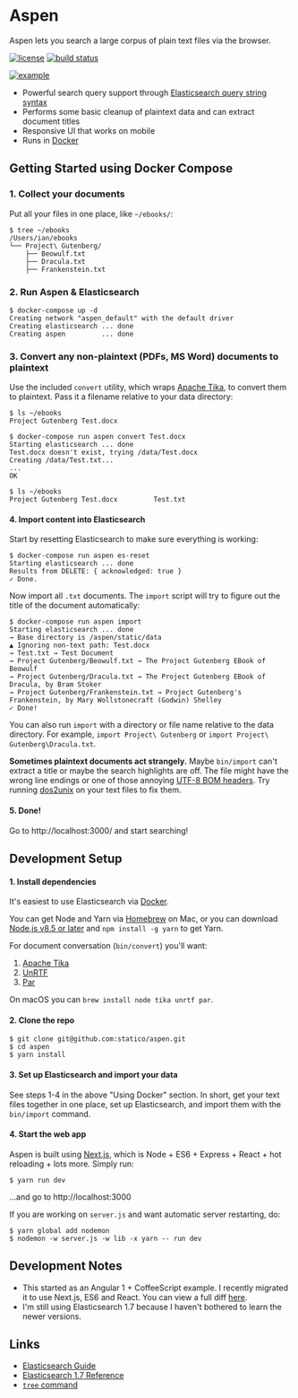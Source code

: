 # Aspen

Aspen lets you search a large corpus of plain text files via the browser.

[![license](https://img.shields.io/github/license/statico/aspen.svg?style=flat)](https://github.com/statico/aspen/blob/master/LICENSE)
[![build status](https://img.shields.io/github/workflow/status/statico/aspen/Create%20and%20publish%20a%20Docker%20image.svg?style=flat-square)](https://ghcr.io/statico/aspen)

[![example](https://imgur.com/30X4t9A.gif)](https://imgur.com/30X4t9A)

- Powerful search query support through [Elasticsearch query string syntax](https://www.elastic.co/guide/en/elasticsearch/reference/1.7/query-dsl-query-string-query.html#query-string-syntax)
- Performs some basic cleanup of plaintext data and can extract document titles
- Responsive UI that works on mobile
- Runs in [Docker](https://ghcr.io/statico/aspen)

## Getting Started using Docker Compose

### 1. Collect your documents

Put all your files in one place, like `~/ebooks/`:

```
$ tree ~/ebooks
/Users/ian/ebooks
└── Project\ Gutenberg/
    ├── Beowulf.txt
    ├── Dracula.txt
    ├── Frankenstein.txt
```

### 2. Run Aspen & Elasticsearch

```
$ docker-compose up -d
Creating network "aspen_default" with the default driver
Creating elasticsearch ... done
Creating aspen         ... done
```

### 3. Convert any non-plaintext (PDFs, MS Word) documents to plaintext

Use the included `convert` utility, which wraps [Apache Tika](https://tika.apache.org), to convert them to plaintext. Pass it a filename relative to your data directory:

```
$ ls ~/ebooks
Project Gutenberg Test.docx

$ docker-compose run aspen convert Test.docx
Starting elasticsearch ... done
Test.docx doesn't exist, trying /data/Test.docx
Creating /data/Test.txt...
...
OK

$ ls ~/ebooks
Project Gutenberg Test.docx         Test.txt
```

#### 4. Import content into Elasticsearch

Start by resetting Elasticsearch to make sure everything is working:

```
$ docker-compose run aspen es-reset
Starting elasticsearch ... done
Results from DELETE: { acknowledged: true }
✓ Done.
```

Now import all `.txt` documents. The `import` script will try to figure out the title of the document automatically:

```
$ docker-compose run aspen import
Starting elasticsearch ... done
→ Base directory is /aspen/static/data
▲ Ignoring non-text path: Test.docx
→ Test.txt → Test Document
→ Project Gutenberg/Beowulf.txt → The Project Gutenberg EBook of Beowulf
→ Project Gutenberg/Dracula.txt → The Project Gutenberg EBook of Dracula, by Bram Stoker
→ Project Gutenberg/Frankenstein.txt → Project Gutenberg's Frankenstein, by Mary Wollstonecraft (Godwin) Shelley
✓ Done!
```

You can also run `import` with a directory or file name relative to the data directory. For example, `import Project\ Gutenberg` or `import Project\ Gutenberg\Dracula.txt`.

**Sometimes plaintext documents act strangely.** Maybe `bin/import` can't extract a title or maybe the search highlights are off. The file might have the wrong line endings or one of those annoying [UTF-8 BOM headers](https://stackoverflow.com/questions/2223882/whats-different-between-utf-8-and-utf-8-without-bom). Try running [dos2unix](http://dos2unix.sourceforge.net/) on your text files to fix them.

#### 5. Done!

Go to http://localhost:3000/ and start searching!

## Development Setup

#### 1. Install dependencies

It's easiest to use Elasticsearch via [Docker](https://www.docker.com/).

You can get Node and Yarn via [Homebrew](https://brew.sh/) on Mac, or you can download [Node.js v8.5 or later](https://nodejs.org/en/download/) and `npm install -g yarn` to get Yarn.

For document conversation (`bin/convert`) you'll want:

1. [Apache Tika](https://tika.apache.org/)
1. [UnRTF](https://www.gnu.org/software/unrtf/)
1. [Par](http://www.nicemice.net/par/)

On macOS you can `brew install node tika unrtf par`.

#### 2. Clone the repo

```
$ git clone git@github.com:statico/aspen.git
$ cd aspen
$ yarn install
```

#### 3. Set up Elasticsearch and import your data

See steps 1-4 in the above "Using Docker" section. In short, get your text files together in one place, set up Elasticsearch, and import them with the `bin/import` command.

#### 4. Start the web app

Aspen is built using [Next.js](https://github.com/zeit/next.js/), which is Node + ES6 + Express + React + hot reloading + lots more. Simply run:

```
$ yarn run dev
```

...and go to http://localhost:3000

If you are working on `server.js` and want automatic server restarting, do:

```
$ yarn global add nodemon
$ nodemon -w server.js -w lib -x yarn -- run dev
```

## Development Notes

- This started as an Angular 1 + CoffeeScript example. I recently migrated it to use Next.js, ES6 and React. You can view a full diff [here](https://github.com/statico/aspen/compare/4af174d...next).
- I'm still using Elasticsearch 1.7 because I haven't bothered to learn the newer versions.

## Links

- [Elasticsearch Guide](http://www.elasticsearch.org/guide/)
- [Elasticsearch 1.7 Reference](https://www.elastic.co/guide/en/elasticsearch/reference/1.7/index.html)
- [`tree` command](https://www.geeksforgeeks.org/tree-command-unixlinux/)
